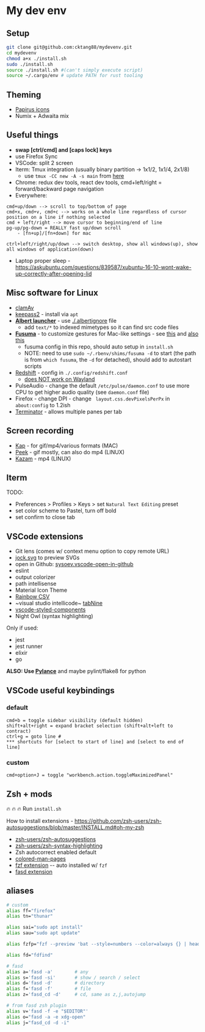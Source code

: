 # My dev env
Setup
---

```bash
git clone git@github.com:cktang88/mydevenv.git
cd mydevenv
chmod a+x ./install.sh
sudo ./install.sh
source ./install.sh #(can't simply execute script)
source ~/.cargo/env # update PATH for rust tooling
```

Theming
---
- [Papirus icons](https://www.xfce-look.org/p/1166289/)
- Numix + Adwaita mix


Useful things
---
- **swap [ctrl/cmd] and [caps lock] keys**
- use Firefox Sync
- VSCode: split 2 screen
- Iterm: Tmux integration (usually binary partition -> 1x1/2, 1x1/4, 2x1/8)
    - use `tmux -CC new -A -s main` from [here](https://gitlab.com/gnachman/iterm2/-/wikis/tmux-Integration-Best-Practices#what-tmux-command-should-i-use)
- Chrome: redux dev tools, react dev tools, cmd+left/right = forward/backward page navigation
- Everywhere: 
```
cmd+up/down --> scroll to top/bottom of page
cmd+x, cmd+v, cmd+c --> works on a whole line regardless of cursor position on a line if nothing selected
cmd + left/right --> move cursor to beginning/end of line
pg-up/pg-down = REALLY fast up/down scroll
    - [fn+up]/[fn+down] for mac

ctrl+left/right/up/down --> switch desktop, show all windows(up), show all windows of application(down)
```

- Laptop proper sleep - https://askubuntu.com/questions/839587/xubuntu-16-10-wont-wake-up-correctly-after-opening-lid

Misc software for Linux
---
- [clamAv](https://www.clamav.net/documents/installation-on-debian-and-ubuntu-linux-distributions)
- [keepass2](https://packages.debian.org/sid/keepass2) - install via `apt`
- **[Albert launcher](https://software.opensuse.org//download.html?project=home%3Amanuelschneid3r&package=albert)** - use [./.albertignore](./.albertignore) file
  - add `text/*` to indexed mimetypes so it can find src code files
- **[Fusuma](https://github.com/iberianpig/fusuma)** - to customize gestures for Mac-like settings - see [this](https://medium.com/@dgviranmalaka/how-to-enhance-touch-pad-gestures-like-mac-in-ubuntu-18-04-laptop-f5f25d5a0b4f) and [also this](https://dev.to/iberianpig/how-to-install-and-customize-fusuma-73l)
  - fusuma config in this repo, should auto setup in `install.sh`
  - NOTE: need to use `sudo ~/.rbenv/shims/fusuma -d` to start (the path is from `which fusuma`, the `-d` for detached), should add to autostart scripts
- [Redshift](http://jonls.dk/redshift/) - config in `./.config/redshift.conf`
    - [does NOT work on Wayland](https://github.com/jonls/redshift#why-doesnt-redshift-work-on-wayland-eg-fedora-25)
- PulseAudio - change the default `/etc/pulse/daemon.conf` to use more CPU to get higher audio quality (see `daemon.conf` file)
- Firefox - change DPI - change ` layout.css.devPixelsPerPx` in `about:config` to 1.2ish
- [Terminator](https://terminator-gtk3.readthedocs.io/en/latest/) - allows multiple panes per tab


Screen recording
---
- [Kap](https://github.com/wulkano/Kap) - for gif/mp4/various formats (MAC)
- [Peek](https://github.com/phw/peek) - gif mostly, can also do mp4 (LINUX)
- [Kazam](https://itsfoss.com/kazam-screen-recorder/) - mp4 (LINUX)

Iterm
---
TODO:
- Preferences > Profiles > Keys > set `Natural Text Editing` preset
- set color scheme to Pastel, turn off bold
- set confirm to close tab

VSCode extensions
---
- Git lens (comes w/ context menu option to copy remote URL)
- [jock.svg](https://marketplace.visualstudio.com/items?itemName=jock.svg) to preview SVGs
- open in Github: [sysoev.vscode-open-in-github](https://marketplace.visualstudio.com/items?itemName=sysoev.vscode-open-in-github)
- eslint
- output colorizer
- path intellisense
- Material Icon Theme
- [Rainbow CSV](https://marketplace.visualstudio.com/items?itemName=mechatroner.rainbow-csv)
- ~visual studio intellicode~ [tabNine](https://marketplace.visualstudio.com/items?itemName=TabNine.tabnine-vscode)
- [vscode-styled-components](https://marketplace.visualstudio.com/items?itemName=jpoissonnier.vscode-styled-components)
- Night Owl (syntax highlighting)

Only if used:
- jest
- jest runner
- elixir
- go

**ALSO: Use [Pylance](https://devblogs.microsoft.com/python/announcing-pylance-fast-feature-rich-language-support-for-python-in-visual-studio-code/)** and maybe pylint/flake8 for python

VSCode useful keybindings
---

### default

```
cmd+b = toggle sidebar visibility (default hidden)
shift+alt+right = expand bracket selection (shift+alt+left to contract)
ctrl+g = goto line #
*** shortcuts for [select to start of line] and [select to end of line]
```

### custom
```
cmd+option+J = toggle "workbench.action.toggleMaximizedPanel"
```

Zsh + mods
---
:fire: :fire: :fire: Run `install.sh`

How to install extensions - https://github.com/zsh-users/zsh-autosuggestions/blob/master/INSTALL.md#oh-my-zsh

- [zsh-users/zsh-autosuggestions](https://github.com/zsh-users/zsh-autosuggestions/blob/master/INSTALL.md#oh-my-zsh)
- [zsh-users/zsh-syntax-highlighting](https://github.com/zsh-users/zsh-syntax-highlighting/blob/master/INSTALL.md#oh-my-zsh)
- Zsh autocorrect enabled default
- [colored-man-pages](https://github.com/robbyrussell/oh-my-zsh/blob/master/plugins/colored-man-pages/colored-man-pages.plugin.zsh)
- [fzf extension](https://github.com/ohmyzsh/ohmyzsh/tree/master/plugins/fzf) -- auto installed w/ `fzf`
- [fasd extension](https://github.com/ohmyzsh/ohmyzsh/tree/master/plugins/fasd)


aliases
---

```bash
# custom
alias ff="firefox"
alias tn="thunar"

alias sai="sudo apt install"
alias sau="sudo apt update"

alias fzfp="fzf --preview 'bat --style=numbers --color=always {} | head -500'"

alias fd="fdfind"

# fasd
alias a='fasd -a'        # any
alias s='fasd -si'       # show / search / select
alias d='fasd -d'        # directory
alias f='fasd -f'        # file
alias z='fasd_cd -d'     # cd, same as z,j,autojump

# from fasd zsh plugin
alias v='fasd -f -e "$EDITOR"'
alias o="fasd -a -e xdg-open"
alias j="fasd_cd -d -i"
```
